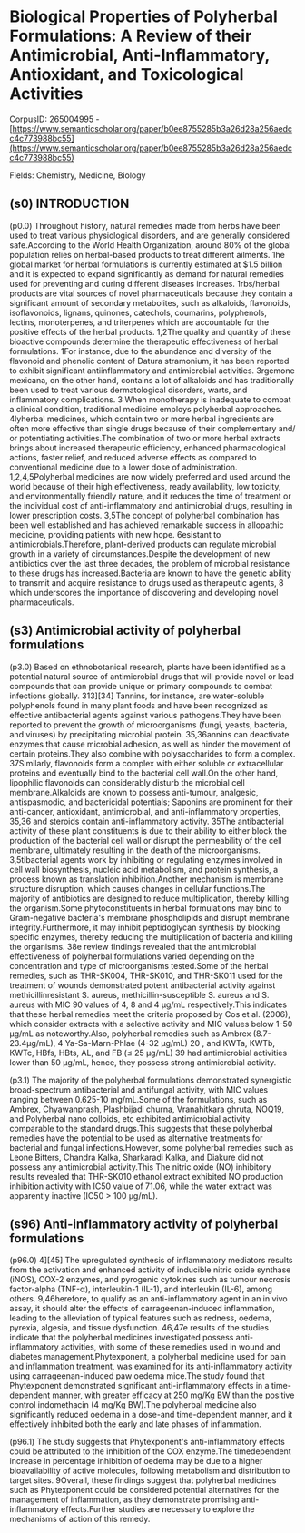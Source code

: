 # Biological Properties of Polyherbal Formulations: A Review of their Antimicrobial, Anti-Inflammatory, Antioxidant, and Toxicological Activities

CorpusID: 265004995 - [https://www.semanticscholar.org/paper/b0ee8755285b3a26d28a256aedcc4c773988bc55](https://www.semanticscholar.org/paper/b0ee8755285b3a26d28a256aedcc4c773988bc55)

Fields: Chemistry, Medicine, Biology

## (s0) INTRODUCTION
(p0.0) Throughout history, natural remedies made from herbs have been used to treat various physiological disorders, and are generally considered safe.According to the World Health Organization, around 80% of the global population relies on herbal-based products to treat different ailments. 1he global market for herbal formulations is currently estimated at $1.5 billion and it is expected to expand significantly as demand for natural remedies used for preventing and curing different diseases increases. 1rbs/herbal products are vital sources of novel pharmaceuticals because they contain a significant amount of secondary metabolites, such as alkaloids, flavonoids, isoflavonoids, lignans, quinones, catechols, coumarins, polyphenols, lectins, monoterpenes, and triterpenes which are accountable for the positive effects of the herbal products. 1,2The quality and quantity of these bioactive compounds determine the therapeutic effectiveness of herbal formulations. 1For instance, due to the abundance and diversity of the flavonoid and phenolic content of Datura stramonium, it has been reported to exhibit significant antiinflammatory and antimicrobial activities. 3rgemone mexicana, on the other hand, contains a lot of alkaloids and has traditionally been used to treat various dermatological disorders, warts, and inflammatory complications. 3 When monotherapy is inadequate to combat a clinical condition, traditional medicine employs polyherbal approaches. 4lyherbal medicines, which contain two or more herbal ingredients are often more effective than single drugs because of their complementary and/ or potentiating activities.The combination of two or more herbal extracts brings about increased therapeutic efficiency, enhanced pharmacological actions, faster relief, and reduced adverse effects as compared to conventional medicine due to a lower dose of administration. 1,2,4,5Polyherbal medicines are now widely preferred and used around the world because of their high effectiveness, ready availability, low toxicity, and environmentally friendly nature, and it reduces the time of treatment or the individual cost of anti-inflammatory and antimicrobial drugs, resulting in lower prescription costs. 3,5The concept of polyherbal combination has been well established and has achieved remarkable success in allopathic medicine, providing patients with new hope. 6esistant to antimicrobials.Therefore, plant-derived products can regulate microbial growth in a variety of circumstances.Despite the development of new antibiotics over the last three decades, the problem of microbial resistance to these drugs has increased.Bacteria are known to have the genetic ability to transmit and acquire resistance to drugs used as therapeutic agents, 8 which underscores the importance of discovering and developing novel pharmaceuticals.
## (s3) Antimicrobial activity of polyherbal formulations
(p3.0) Based on ethnobotanical research, plants have been identified as a potential natural source of antimicrobial drugs that will provide novel or lead compounds that can provide unique or primary compounds to combat infections globally. 313][34] Tannins, for instance, are water-soluble polyphenols found in many plant foods and have been recognized as effective antibacterial agents against various pathogens.They have been reported to prevent the growth of microorganisms (fungi, yeasts, bacteria, and viruses) by precipitating microbial protein. 35,36annins can deactivate enzymes that cause microbial adhesion, as well as hinder the movement of certain proteins.They also combine with polysaccharides to form a complex. 37Similarly, flavonoids form a complex with either soluble or extracellular proteins and eventually bind to the bacterial cell wall.On the other hand, lipophilic flavonoids can considerably disturb the microbial cell membrane.Alkaloids are known to possess anti-tumour, analgesic, antispasmodic, and bactericidal potentials; Saponins are prominent for their anti-cancer, antioxidant, antimicrobial, and anti-inflammatory properties, 35,36 and steroids contain anti-inflammatory activity. 35The antibacterial activity of these plant constituents is due to their ability to either block the production of the bacterial cell wall or disrupt the permeability of the cell membrane, ultimately resulting in the death of the microorganisms. 3,5tibacterial agents work by inhibiting or regulating enzymes involved in cell wall biosynthesis, nucleic acid metabolism, and protein synthesis, a process known as translation inhibition.Another mechanism is membrane structure disruption, which causes changes in cellular functions.The majority of antibiotics are designed to reduce multiplication, thereby killing the organism.Some phytoconstituents in herbal formulations may bind to Gram-negative bacteria's membrane phospholipids and disrupt membrane integrity.Furthermore, it may inhibit peptidoglycan synthesis by blocking specific enzymes, thereby reducing the multiplication of bacteria and killing the organisms. 38e review findings revealed that the antimicrobial effectiveness of polyherbal formulations varied depending on the concentration and type of microorganisms tested.Some of the herbal remedies, such as THR-SK004, THR-SK010, and THR-SK011 used for the treatment of wounds demonstrated potent antibacterial activity against methicillinresistant S. aureus, methicillin-susceptible S. aureus and S. aureus with MIC 90 values of 4, 8 and 4 µg/mL respectively.This indicates that these herbal remedies meet the criteria proposed by Cos et al. (2006), which consider extracts with a selective activity and MIC values below 1-50 µg/mL as noteworthy.Also, polyherbal remedies such as Ambrex (8.7-23.4μg/mL), 4 Ya-Sa-Marn-Phlae (4-32 µg/mL) 20 , and KWTa, KWTb, KWTc, HBfs, HBts, AL, and FB (≤ 25 µg/mL) 39 had antimicrobial activities lower than 50 µg/mL, hence, they possess strong antimicrobial activity.

(p3.1) The majority of the polyherbal formulations demonstrated synergistic broad-spectrum antibacterial and antifungal activity, with MIC values ranging between 0.625-10 mg/mL.Some of the formulations, such as Ambrex, Chyawanprash, Plashbijadi churna, Vranahitkara ghruta, NOQ19, and Polyherbal nano colloids, etc exhibited antimicrobial activity comparable to the standard drugs.This suggests that these polyherbal remedies have the potential to be used as alternative treatments for bacterial and fungal infections.However, some polyherbal remedies such as Leone Bitters, Chandra Kalka, Sharkaradi Kalka, and Diakure did not possess any antimicrobial activity.This  The nitric oxide (NO) inhibitory results revealed that THR-SK010 ethanol extract exhibited NO production inhibition activity with IC50 value of 71.06, while the water extract was apparently inactive (IC50 > 100 µg/mL).
## (s96) Anti-inflammatory activity of polyherbal formulations
(p96.0) 4][45] The upregulated synthesis of inflammatory mediators results from the activation and enhanced activity of inducible nitric oxide synthase (iNOS), COX-2 enzymes, and pyrogenic cytokines such as tumour necrosis factor-alpha (TNF-α), interleukin-1 (IL-1), and interleukin (IL-6), among others. 9,46herefore, to qualify as an anti-inflammatory agent in an in vivo assay, it should alter the effects of carrageenan-induced inflammation, leading to the alleviation of typical features such as redness, oedema, pyrexia, algesia, and tissue dysfunction. 46,47e results of the studies indicate that the polyherbal medicines investigated possess anti-inflammatory activities, with some of these remedies used in wound and diabetes management.Phytexponent, a polyherbal medicine used for pain and inflammation treatment, was examined for its anti-inflammatory activity using carrageenan-induced paw oedema mice.The study found that Phytexponent demonstrated significant anti-inflammatory effects in a time-dependent manner, with greater efficacy at 250 mg/Kg BW than the positive control indomethacin (4 mg/Kg BW).The polyherbal medicine also significantly reduced oedema in a dose-and time-dependent manner, and it effectively inhibited both the early and late phases of inflammation.

(p96.1) The study suggests that Phytexponent's anti-inflammatory effects could be attributed to the inhibition of the COX enzyme.The timedependent increase in percentage inhibition of oedema may be due to a higher bioavailability of active molecules, following metabolism and distribution to target sites. 9Overall, these findings suggest that polyherbal medicines such as Phytexponent could be considered potential alternatives for the management of inflammation, as they demonstrate promising anti-inflammatory effects.Further studies are necessary to explore the mechanisms of action of this remedy.

